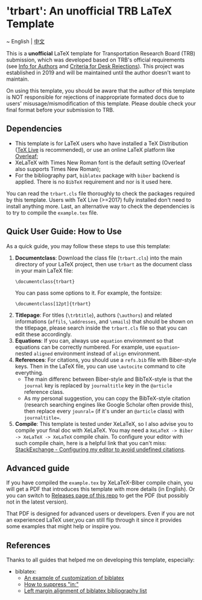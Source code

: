 # 'trbart': An unofficial TRB LaTeX Template

~ English | [中文](https://github.com/wklchris/TRB-template/blob/master/readme/README-cn.md)

This is a **unofficial** LaTeX template for Transportation Research Board (TRB) submission, which was developed based on TRB's official requirements (see [Info for Authors](http://onlinepubs.trb.org/onlinepubs/AM/InfoForAuthors.pdf) and [Criteria for Desk Rejections](http://onlinepubs.trb.org/onlinepubs/TRREM/CriteriaforDeskRejections2019.pdf)). This project was established in 2019 and will be maintained until the author doesn't want to maintain. 

On using this template, you should be aware that the author of this template is NOT responsible for rejections of inappropriate formated docs due to users' misusage/mismodification of this template. Please double check your final format before your submission to TRB.

## Dependencies

- This template is for LaTeX users who have installed a TeX Distribution ([TeX Live](https://www.tug.org/texlive/) is recommended), or use an online LaTeX platform like [Overleaf](https://www.overleaf.com/);
- XeLaTeX with Times New Roman font is the default setting (Overleaf also supports Times New Roman);
- For the bibliography part, `biblatex` package with `biber` backend is applied. There is no `BibTeX` requirement and nor is it used here.

You can read the `trbart.cls` file thoroughly to check the packages required by this template. Users with TeX Live (>=2017) fully installed don't need to install anything more. Last, an alternative way to check the dependencies is to try to compile the `example.tex` file. 

## Quick User Guide: How to Use

As a quick guide, you may follow these steps to use this template:

1. **Documentclass**: Download the class file (`trbart.cls`) into the main directory of your LaTeX project, then use `trbart` as the document class in your main LaTeX file:
    ```
    \documentclass{trbart}
    ```
    You can pass some options to it. For example, the fontsize:
    ```
    \documentclass[12pt]{trbart}
    ```
2. **Titlepage**: For titles (`\trbtitle`), authors (`\authors`) and related informations (`affils`, `\addresses`, and `\emails`) that should be shown on the titlepage, please search inside the `trbart.cls` file so that you can edit these accordingly. 
3. **Equations**: If you can, always use `equation` environment so that equations can be correctly numbered. For example, use `equation`-nested `aligned` environment instead of `align` environment. 
4. **References**: For citations, you should use a `refs.bib` file with Biber-style keys. Then in the LaTeX file, you can use `\autocite` command to cite everything.
   - The main differenc between Biber-style and BibTeX-style is that the `journal` key is replaced by `journaltitle` key in the `@article` reference class.  
   - As my personal suggestion, you can copy the BibTeX-style citation (research searching engines like Google Scholar often provide this), then replace every `jounral=` (if it's under an `@article` class) with `journaltitle=`.
5. **Compile**: This template is tested under XeLaTeX, so I also advise you to compile your final doc with XeLaTeX. You may need a `XeLaTeX -> Biber -> XeLaTeX -> XeLaTeX` compile chain. To configure your editor with such compile chain, here is a helpful link that you can't miss: [StackExchange - Configuring my editor to avoid undefined citations](https://tex.stackexchange.com/questions/154751/biblatex-with-biber-configuring-my-editor-to-avoid-undefined-citations). 

## Advanced guide

If you have compiled the `example.tex` by XeLaTeX-Biber compile chain, you will get a PDF that introduces this template with more details (in English). Or you can switch to [Releases page of this repo](https://github.com/wklchris/TRB-template/releases) to get the PDF (but possibly not in the latest version).

That PDF is designed for advanced users or developers. Even if you are not an experienced LaTeX user,you can still flip through it since it provides some examples that might help or inspire you.


## References

Thanks to all guides that helped me on developing this template, especially:
- biblatex:
  - [An example of customization of biblatex](https://tex.stackexchange.com/questions/386735/how-to-customize-biblatex-style)
  - [How to suppress "in:"](https://tex.stackexchange.com/questions/10682/suppress-in-biblatex)
  - [Left margin alignment of biblatex bibliography list](https://tex.stackexchange.com/questions/47092/left-margin-alignment-of-biblatexs-bibliography-list)
